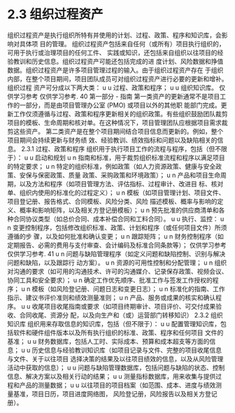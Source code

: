 # 2.3 组织过程资产
组织过程资产是执行组织所特有并使用的计划、过程、政策、程序和知识库，会影响对具体项
目的管理。
组织过程资产包括来自任何（或所有）项目执行组织的，可用于执行或治理项目的任何工件、
实践或知识，还包括来自组织以往项目的经验教训和历史信息。组织过程资产可能还包括完成的进
度计划、风险数据和挣值数据。组织过程资产是许多项目管理过程的输入。由于组织过程资产存在
于组织内部，在整个项目期间，项目团队成员可对组织过程资产进行必要的更新和增补。组织过程
资产可分成以下两大类：
u u 过程、政策和程序；
u u 组织知识库。
仅供学习参考 仅供学习参考.
40  第一部分 - 指南
第一类资产的更新通常不是项目工作的一部分，而是由项目管理办公室 (PMO) 或项目以外的其他职
能部门完成。更新工作仅须遵循与过程、政策和程序更新相关的组织政策。有些组织鼓励团队裁剪
项目的模板、生命周期和核对单。在这种情况下，项目管理团队应根据项目需求裁剪这些资产。
第二类资产是在整个项目期间结合项目信息而更新的。例如，整个项目期间会持续更新与财务绩
效、经验教训、绩效指标和问题以及缺陷相关的信息。
2.3.1 过程、政策和程序
组织用于执行项目工作的流程与程序，包括（但不限于）：
u u 启动和规划
u n 指南和标准，用于裁剪组织标准流程和程序以满足项目的特定要求；
u n 特定的组织标准，例如政策（如人力资源政策、健康与安全政策、安保与保密政策、质量
政策、采购政策和环境政策）；
u n 产品和项目生命周期，以及方法和程序（如项目管理方法、评估指标、过程审计、改进目
标、核对单、组织内使用的标准化的过程定义）；
u n 模板（如项目管理计划、项目文件、项目登记册、报告格式、合同模板、风险分类、风险
描述模板、概率与影响的定义、概率和影响矩阵，以及相关方登记册模板）；
u n 预先批准的供应商清单和各种合同协议类型（如总价合同、成本补偿合同和工料合同）。
u u 执行、监控：
u n 变更控制程序，包括修改组织标准、政策、计划和程序（或任何项目文件）所须遵循的步
骤，以及如何批准和确认变更；
u n 跟踪矩阵；
u n 财务控制程序（如定期报告、必需的费用与支付审查、会计编码及标准合同条款等）；
仅供学习参考 仅供学习参考.
41
u n 问题与缺陷管理程序（如定义问题和缺陷控制、识别与解决问题和缺陷，以及跟踪行
动方案）。
u n 资源的可用性控制和分配管理；
u n 组织对沟通的要求（如可用的沟通技术、许可的沟通媒介、记录保存政策、视频会议、
协同工具和安全要求）；
u n 确定工作优先顺序、批准工作与签发工作授权的程序；
u n 模板（如风险登记册、问题日志和变更日志）；
u n 标准化的指南、工作指示、建议书评价准则和绩效测量准则；
u n 产品、服务或成果的核实和确认程序。
u u 收尾项目收尾指南或要求（如项目终期审计、项目评价、可交付成果验收、合同收尾、资源分
配，以及向生产和（或）运营部门转移知识）
2.3.2 组织知识库
组织用来存取信息的知识库，包括（但不限于）：
u u 配置管理知识库，包括软件和硬件组件版本以及所有执行组织的标准、政策、程序和任何项目
文件的基准；
u u 财务数据库，包括人工时、实际成本、预算和成本超支等方面的信息；
u u 历史信息与经验教训知识库（如项目记录与文件、完整的项目收尾信息与文件、关于以往项目
选择决策的结果及以往项目绩效的信息，以及从风险管理活动中获取的信息）；
u u 问题与缺陷管理数据库，包括问题与缺陷的状态、控制信息、解决方案以及相关行动的结果；
u u 测量指标数据库，用来收集与提供过程和产品的测量数据；
u u 以往项目的项目档案（如范围、成本、进度与绩效测量基准，项目日历，项目进度网络图，
风险登记册，风险报告以及相关方登记册）。